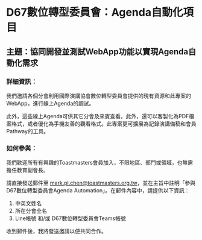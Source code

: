 <h1>D67數位轉型委員會：Agenda自動化項目</h1>

<h2>主題：協同開發並測試WebApp功能以實現Agenda自動化需求</h2>

<h3>詳細資訊：</h3>
<p>我們邀請各個分會利用國際演講協會數位轉型委員會提供的現有資源和此專案的WebApp，進行線上Agenda的調試。</p>

<p>此外，這些線上Agenda可供其它分會及來賓查看。此外，還可以客製化為PDF檔案格式，或者優化為手機友善的觀看格式。此專案更可擴展為記錄演講備稿和會員Pathway的工具。</p>

<h3>如何參與：</h3>
<p>我們歡迎所有有興趣的Toastmasters會員加入，不限地區、部門或領域，也無需擔任教育副會長。</p>

<p>請直接發送郵件至 <a href="mailto:mark.pl.chen@toastmasters.org.tw">mark.pl.chen@toastmasters.org.tw</a>，並在主旨中註明「參與D67數位轉型委員會Agenda Automation」。在郵件內容中，請提供以下資訊：</p>
<ol>
  <li>中英文姓名</li>
  <li>所在分會全名</li>
  <li>Line帳號 和/或 D67數位轉型委員會Teams帳號</li>
</ol>
<p>收到郵件後，我將發送邀請以便共同合作。</p>

